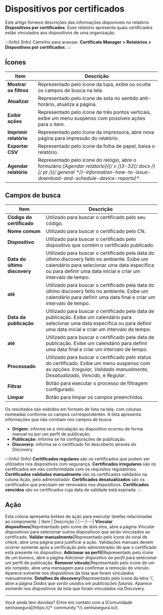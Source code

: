 # Dispositivos por certificados

Este artigo fornece descrições das informações disponíveis no relatório **Dispositivos por certificados**. Esse relatório apresenta quais certificados estão vinculados aos dispositivos de uma organização.

:::(Info) (Info)
Caminho para acessar: **Certificate Manager > Relatórios > Dispositivos por certificados**.
:::

## Ícones
| Item | Descrição |
| --- | --- |
|**Mostrar os filtros**|Representado pelo ícone da lupa, exibe ou oculta os campos de busca na tela.|
|**Atualizar**|Representado pelo ícone de seta no sentido anti-horário, atualiza a página.|
|**Exibir ações**|Representado pelo ícone de três pontos verticais, exibe um menu suspenso com possíveis ações para o item.|
|**Imprimir relatório**|Representado pelo ícone da impressora, abre nova página para impressão do relatório.|
|**Exportar CSV**|Representado pelo ícone da folha de papel, baixa o relatório.|
|**Agendar relatório**|Representado pelo ícone do relógio, abre o formulário **[Agendar relatório]({/* v */}3-32{/* docs */}{/* pt */}{/* general */}-information-how-to-issue-download-and-schedule-device-reports)**.|

## Campos de busca
| Item | Descrição |
| --- | --- |
**Código do certificado**|Utilizado para buscar o certificado pelo seu código.
**Nome comum**|Utilizado para buscar o certificado pelo CN.
**Dispositivo**|Utilizado para buscar o certificado pelo dispositivo que contém o certificado publicado.
**Data do último discovery**|Utilizado para buscar o certificado pela data do último discovery feito no ambiente. Exibe um calendário para selecionar uma data específica ou para definir uma data inicial e criar um intervalo de tempo.
**até**|Utilizado para buscar o certificado pela data do último discovery feito no ambiente. Exibe um calendário para definir uma data final e criar um intervalo de tempo.
**Data da publicação**|Utilizado para buscar o certificado pela data de publicação. Exibe um calendário para selecionar uma data específica ou para definir uma data inicial e criar um intervalo de tempo.
**até**|Utilizado para buscar o certificado pela data de publicação. Exibe um calendário para definir uma data final e criar um intervalo de tempo.
**Processado**|Utilizado para buscar o certificado pelo status do certificado. Exibe um menu suspenso com as opções: *Irregular, Validado manualmente, Desatualizado, Vencido*, e *Regular*.
|**Filtrar**|Botão para executar o processo de filtragem configurado.|
|**Limpar**|Botão para limpar os campos preenchidos.|

Os resultados são exibidos em formato de lista na tela, com colunas nomeadas conforme os campos correspondentes. A lista apresenta informações que não constam nos campos de busca:

* **Origem:** informa se a vinculação ao dispositivo ocorreu de forma manual ou por um perfil de publicação.
* **Publicação:** informa se há configurações de publicação.  
* **Discovery:** informa se o certificado foi descoberto através do Discovery. 

:::(Info) (Info)
**Certificados regulares** são os certificados que podem ser utilizados nos dispositivos com segurança.
**Certificados irregulares** são os certificados em não conformidade com os requisitos regulatórios.
**Certificados validados manualmente** são os certificados validados na coluna Ação, pelo administrador. 
**Certificados desatualizados** são os certificados que precisam ser renovados nos dispositivos.
**Certificados vencidos** são os certificados cuja data de validade está expirada.
:::

## Ação
Esta coluna apresenta botões de ação para executar tarefas relacionadas ao componente.
| Item | Descrição |
|---|---|
**Vincular dispositivos**|Representado pelo ícone de dois elos, abre a página *Vincular dispositivos* para selecionar outros dispositivos que serão vinculados ao certificado.
**Validar manualmente**|Representado pelo ícone do sinal de check, abre uma página para justificar a ação. Validações manuais devem ocorrer somente após a verificação pelo administrador de que o certificado está presente no dispositivo.
**Adicionar ao perfil**|Representado pelo ícone de um boneco, abre a página *Adicionar dispositivo ao perfil* para selecionar um perfil de publicação.
**Remover vínculo**|Representado pelo ícone de um elo rompido, abre uma mensagem para confirmar a remoção do vínculo. Aparece somente nos dispositivos da lista que foram vinculados manualmente.
**Detalhes do discovery**|Representado pelo ícone da letra ‘i’, abre a página *Dados que serão usados em publicações futuras*. Aparece somente nos dispositivos da lista que foram vinculados via Discovery. 
***
Você ainda tem dúvidas? Entre em contato com a [Comunidade senhasegura](https:/{/* community */}.senhasegura.io/).
